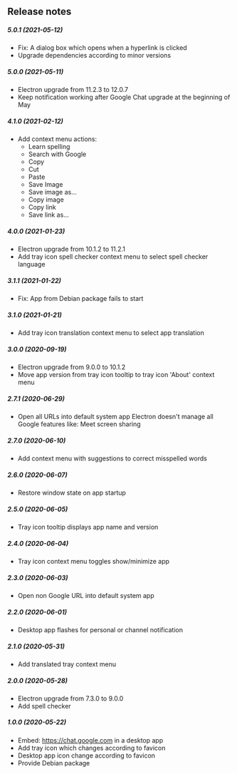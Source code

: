 Release notes
-------------
##### 5.0.1 (2021-05-12)
 * Fix: A dialog box which opens when a hyperlink is clicked
 * Upgrade dependencies according to minor versions

##### 5.0.0 (2021-05-11)
 * Electron upgrade from 11.2.3 to 12.0.7
 * Keep notification working after Google Chat upgrade at the beginning of May

##### 4.1.0 (2021-02-12)
* Add context menu actions:
  * Learn spelling
  * Search with Google
  * Copy
  * Cut
  * Paste
  * Save Image
  * Save image as…
  * Copy image
  * Copy link
  * Save link as…

##### 4.0.0 (2021-01-23)
 * Electron upgrade from 10.1.2 to 11.2.1
 * Add tray icon spell checker context menu to select spell checker language

##### 3.1.1 (2021-01-22)
 * Fix: App from Debian package fails to start

##### 3.1.0 (2021-01-21)
 * Add tray icon translation context menu to select app translation

##### 3.0.0 (2020-09-19)
 * Electron upgrade from 9.0.0 to 10.1.2
 * Move app version from tray icon tooltip to tray icon 'About' context menu

##### 2.7.1 (2020-06-29)
 * Open all URLs into default system app
   Electron doesn't manage all Google features like: Meet screen sharing

##### 2.7.0 (2020-06-10)
 * Add context menu with suggestions to correct misspelled words

##### 2.6.0 (2020-06-07)
 * Restore window state on app startup

##### 2.5.0 (2020-06-05)
 * Tray icon tooltip displays app name and version

##### 2.4.0 (2020-06-04)
 * Tray icon context menu toggles show/minimize app

##### 2.3.0 (2020-06-03)
 * Open non Google URL into default system app

##### 2.2.0 (2020-06-01)
 * Desktop app flashes for personal or channel notification

##### 2.1.0 (2020-05-31)
 * Add translated tray context menu

##### 2.0.0 (2020-05-28)
 * Electron upgrade from 7.3.0 to 9.0.0
 * Add spell checker

##### 1.0.0 (2020-05-22)
 * Embed: https://chat.google.com in a desktop app
 * Add tray icon which changes according to favicon
 * Desktop app icon change according to favicon
 * Provide Debian package
